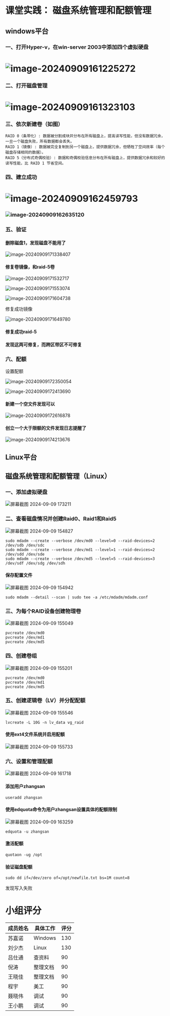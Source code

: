 # 课堂实践：   磁盘系统管理和配额管理

## windows平台

### 一、打开Hyper-v，在win-server 2003中添加四个虚拟硬盘

# ![image-20240909161225272](image-20240909161225272.png)

### 二、打开磁盘管理

# ![image-20240909161323103](image-20240909161323103.png)

### 三、依次新建卷（如图）

```
RAID 0（条带化）: 数据被分割成块并分布在所有磁盘上，提高读写性能，但没有数据冗余，一旦一个磁盘失败，所有数据都会丢失。
RAID 1（镜像）: 数据被完全复制到另一个磁盘上，提供数据冗余，但牺牲了空间效率（每个磁盘存储相同的数据）。
RAID 5（分布式奇偶校验）: 数据和奇偶校验信息分布在所有磁盘上，提供数据冗余和较好的读写性能，比 RAID 1 节省空间。
```

### 四、建立成功

# ![image-20240909162459793](image-20240909162459793.png)

### ![image-20240909162635120](image-20240909162635120.png)

### 五、验证

#### 删除磁盘1，发现磁盘不能用了

![image-20240909171338407](image-20240909171338407.png)



#### 修复卷镜像，和raid-5卷

![image-20240909171532717](image-20240909171532717.png)

![image-20240909171553074](image-20240909171553074.png)

![image-20240909171604738](image-20240909171604738.png)

修复成功镜像

![image-20240909171649780](image-20240909171649780.png)

#### 修复成功raid-5

#### 发现这两可修复，而跨区带区不可修复

### 六、配额

设置配额

![image-20240909172350054](image-20240909172350054.png)

![image-20240909172413690](image-20240909172413690.png)

#### 新建一个空文件发现可以

![image-20240909172616878](image-20240909172616878.png)

#### 创立一个大于限额的文件发现日志提醒了

![image-20240909174213676](image-20240909174213676.png)

## Linux平台

## **磁盘系统管理和配额管理（Linux）**

### 一、添加虚拟硬盘

![屏幕截图 2024-09-09 173211](%E5%B1%8F%E5%B9%95%E6%88%AA%E5%9B%BE%202024-09-09%20173211.png)

### 二、查看磁盘情况并创建Raid0、Raid1和Raid5

![屏幕截图 2024-09-09 154827](%E5%B1%8F%E5%B9%95%E6%88%AA%E5%9B%BE%202024-09-09%20154827.png)

```
sudo mdadm --create --verbose /dev/md0 --level=0 --raid-devices=2 /dev/sdb /dev/sdc
sudo mdadm --create --verbose /dev/md1 --level=1 --raid-devices=2 /dev/sdd /dev/sde
sudo mdadm --create --verbose /dev/md5 --level=5 --raid-devices=3 /dev/sdf /dev/sdg /dev/sdh
```

#### 保存配置文件

![屏幕截图 2024-09-09 154942](%E5%B1%8F%E5%B9%95%E6%88%AA%E5%9B%BE%202024-09-09%20154942.png)

```
sudo mdadm --detail --scan | sudo tee -a /etc/mdadm/mdadm.conf
```

### 三、为每个RAID设备创建物理卷

![屏幕截图 2024-09-09 155049](%E5%B1%8F%E5%B9%95%E6%88%AA%E5%9B%BE%202024-09-09%20155049.png)

```
pvcreate /dev/md0  
pvcreate /dev/md1  
pvcreate /dev/md5
```

### 四、创建卷组

![屏幕截图 2024-09-09 155201](%E5%B1%8F%E5%B9%95%E6%88%AA%E5%9B%BE%202024-09-09%20155201.png)

```
pvcreate /dev/md0  
pvcreate /dev/md1  
pvcreate /dev/md5
```

### 五、创建逻辑卷（LV）并分配配额

![屏幕截图 2024-09-09 155546](%E5%B1%8F%E5%B9%95%E6%88%AA%E5%9B%BE%202024-09-09%20155546.png)

```
lvcreate -L 10G -n lv_data vg_raid  
```

#### 使用ext4文件系统并启用配额

![屏幕截图 2024-09-09 155733](%E5%B1%8F%E5%B9%95%E6%88%AA%E5%9B%BE%202024-09-09%20155733.png)

### 六、设置和管理配额

![屏幕截图 2024-09-09 161718](%E5%B1%8F%E5%B9%95%E6%88%AA%E5%9B%BE%202024-09-09%20161718.png)

#### 添加用户zhangsan

```
useradd zhangsan
```

#### 使用edquota命令为用户zhangsan设置具体的配额限制

![屏幕截图 2024-09-09 163259](%E5%B1%8F%E5%B9%95%E6%88%AA%E5%9B%BE%202024-09-09%20163259.png)

```
edquota -u zhangsan
```

#### 激活配额

```
quotaon -ug /opt
```

#### 验证磁盘配额

```
sudo dd if=/dev/zero of=/opt/newfile.txt bs=1M count=8
```

发现写入失败



# 小组评分

| 成员姓名 | 具体工作 | 评分 |
| -------- | -------- | ---- |
| 苏嘉诺   | Windows  | 130  |
| 刘少杰   | Linux    | 130  |
| 吕仕通   | 查资料   | 90   |
| 倪涛     | 整理文档 | 90   |
| 王晓佳   | 整理文档 | 90   |
| 程宇     | 美工     | 90   |
| 聂晓伟   | 调试     | 90   |
| 王小鹏   | 调试     | 90   |

